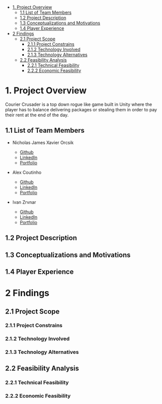 - [1. Project Overview](#1-project-overview)
  - [1.1 List of Team Members](#11-list-of-team-members)
  - [1.2 Project Description](#12-project-description)
  - [1.3 Conceptualizations and Motivations](#13-conceptualizations-and-motivations)
  - [1.4 Player Experience](#14-player-experience)
- [2 Findings](#2-findings)
  - [2.1 Project Scope](#21-project-scope)
    - [2.1.1 Project Constrains](#211-project-constrains)
    - [2.1.2 Technology Involved](#212-technology-involved)
    - [2.1.3 Technology Alternatives](#213-technology-alternatives)
  - [2.2 Feasibility Analysis](#22-feasibility-analysis)
    - [2.2.1 Technical Feasibility](#221-technical-feasibility)
    - [2.2.2 Economic Feasibility](#222-economic-feasibility)

# 1. Project Overview 
Courier Crusader is a top down rogue like game built in Unity where the player has to balance delivering packages or stealing them in order to pay their rent at the end of the day.
## 1.1 List of Team Members 

- Nicholas James Xavier Orcsik
  - [Github](https://github.com/norcsik)
  - [LinkedIn](https://www.linkedin.com/in/norcsik/)
  - [Portfolio](https://norcsik.github.io/nicholas-orcsik-portfolio/)
  
- Alex Coutinho
  - [Github](https://github.com/norcsik)
  - [LinkedIn](https://www.linkedin.com/in/norcsik/)
  - [Portfolio](https://norcsik.github.io/nicholas-orcsik-portfolio/)
  
-  Ivan Zrvnar
     - [Github](https://github.com/norcsik)
     - [LinkedIn](https://www.linkedin.com/in/norcsik/)
     - [Portfolio](https://norcsik.github.io/nicholas-orcsik-portfolio/)

## 1.2 Project Description 
## 1.3 Conceptualizations and Motivations
## 1.4 Player Experience 
# 2 Findings 
## 2.1 Project Scope
### 2.1.1 Project Constrains 
### 2.1.2 Technology Involved 
### 2.1.3 Technology Alternatives
## 2.2 Feasibility Analysis
### 2.2.1 Technical Feasibility
### 2.2.2 Economic Feasibility

